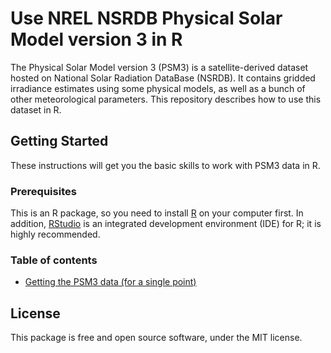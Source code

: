 # Use NREL NSRDB Physical Solar Model version 3 in R

The Physical Solar Model version 3 (PSM3) is a satellite-derived dataset hosted on National Solar Radiation DataBase (NSRDB). It contains gridded irradiance estimates using some physical models, as well as a bunch of other meteorological parameters. This repository describes how to use this dataset in R.

## Getting Started

These instructions will get you the basic skills to work with PSM3 data in R. 

### Prerequisites

This is an R package, so you need to install [R](https://www.r-project.org/) on your computer first. In addition, [RStudio](https://www.rstudio.com/) is an integrated development environment (IDE) for R; it is highly recommended.

### Table of contents

- [Getting the PSM3 data (for a single point)](Jupyter-R/download-single-point.ipynb)


## License

This package is free and open source software, under the MIT license.
